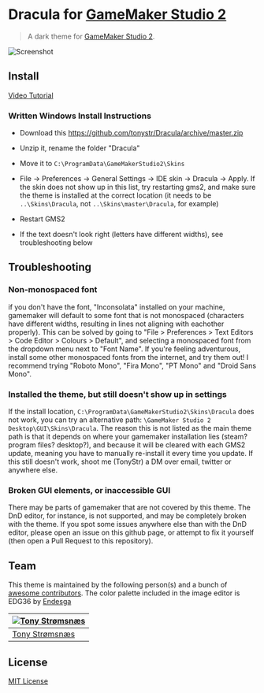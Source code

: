 # Dracula for [GameMaker Studio 2](https://www.yoyogames.com/gamemaker)

> A dark theme for [GameMaker Studio 2](https://www.yoyogames.com/gamemaker).

![Screenshot](https://media.discordapp.net/attachments/392980753228496896/589562899261947925/unknown.png)

## Install

[Video Tutorial](https://www.youtube.com/watch?v=DV_JkP_VXdQ)

### Written Windows Install Instructions

* Download this https://github.com/tonystr/Dracula/archive/master.zip

* Unzip it, rename the folder "Dracula"

* Move it to `C:\ProgramData\GameMakerStudio2\Skins`

* File -> Preferences -> General Settings -> IDE skin -> Dracula -> Apply. If the skin does not show up in this list, try restarting gms2, and make sure the theme is installed at the correct location (it needs to be `..\Skins\Dracula`, not `..\Skins\master\Dracula`, for example)

* Restart GMS2

* If the text doesn't look right (letters have different widths), see troubleshooting below

## Troubleshooting

### Non-monospaced font

if you don't have the font, "Inconsolata" installed on your machine, gamemaker will default to some font that is not monospaced (characters have different widths, resulting in lines not aligning with eachother properly). This can be solved by going to "File > Preferences > Text Editors > Code Editor > Colours > Default", and selecting a monospaced font from the dropdown menu next to "Font Name". If you're feeling adventurous, install some other monospaced fonts from the internet, and try them out! I recommend trying "Roboto Mono", "Fira Mono", "PT Mono" and "Droid Sans Mono".

### Installed the theme, but still doesn't show up in settings

If the install location, `C:\ProgramData\GameMakerStudio2\Skins\Dracula` does not work, you can try an alternative path: `\GameMaker Studio 2 Desktop\GUI\Skins\Dracula`. The reason this is not listed as the main theme path is that it depends on where your gamemaker installation lies (steam? program files? desktop?), and because it will be cleared with each GMS2 update, meaning you have to manually re-install it every time you update. If this still doesn't work, shoot me (TonyStr) a DM over email, twitter or anywhere else.

### Broken GUI elements, or inaccessible GUI

There may be parts of gamemaker that are not covered by this theme. The DnD editor, for instance, is not supported, and may be completely broken with the theme. If you spot some issues anywhere else than with the DnD editor, please open an issue on this github page, or attempt to fix it yourself (then open a Pull Request to this repository).

## Team

This theme is maintained by the following person(s) and a bunch of [awesome contributors](https://github.com/tonystr/Dracula/graphs/contributors). The color palette included in the image editor is EDG36 by [Endesga](https://twitter.com/ENDESGA)

[![Tony Strømsnæs](https://avatars3.githubusercontent.com/u/30723101?v=3&s=70)](https://github.com/tonystr) |
--- |
[Tony Strømsnæs](https://github.com/tonystr) |

## License

[MIT License](./LICENSE)
